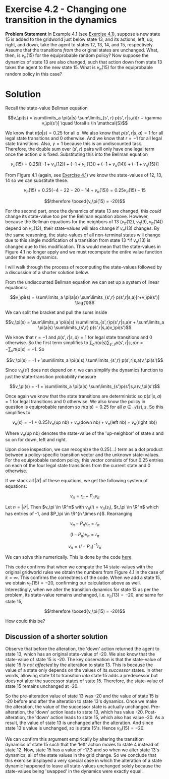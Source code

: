 # Exercise 4.2 - Changing one transition in the dynamics

**Problem Statement**
In Example 4.1 (see [Exercise 4.1](../ch04_ex04-01/README.md)), suppose a new state 15 is added to the gridworld just below state 13, and its actions, left, up, right, and down, take the agent to states 12, 13, 14, and 15, respectively. Assume that the transitions *from* the original states are unchanged. What, then, is $v_\pi(15)$ for the equiprobable random policy? Now suppose the dynamics of state 13 are also changed, such that action down from state 13 takes the agent to the new state 15. What is $v_\pi(15)$ for the equiprobable random policy in this case?

# Solution
Recall the state-value Bellman equation

$$v_\pi(s) =
\sum\limits_a \pi(a|s) \sum\limits_{s', r} p(s', r|s,a)[r + \gamma v_\pi(s')] \quad \forall s \in \mathcal{S}$$

We know that $\pi(a|s) = 0.25$ for all $a$. We also know that $p(s',r|s,a) = 1$ for all legal state transitions and 0 otherwise. And we know that $r=-1$ for all legal state transitions. Also, $\gamma=1$ because this is an undiscounted task. Therefore, the double sum over $(s', r)$ pairs will only have one legal term once the action $a$ is fixed. Substituting this into the Bellman equation

$$v_\pi(15) = 0.25[(-1 + v_\pi(12)) + (-1 + v_\pi(13)) + (-1 + v_\pi(14)) + (-1 + v_\pi(15))]$$

From Figure 4.1 (again, see [Exercise 4.1](../ch04_ex04-01/README.md)) we know the state-values of 12, 13, 14 so we can substitute these.

$$v_\pi(15) = 0.25(-4 - 22 -20 - 14 + v_\pi(15)) = 0.25v_\pi(15) - 15$$

$$\therefore \boxed{v_\pi(15) = -20}$$

For the second part, once the dynamics of state 13 are changed, this *could* change its state-value too per the Bellman equation above. However, because the Bellman equations for the neighbors of 13 ($v_\pi(12), v_\pi(9), v_\pi(14)$) depend on $v_\pi(13)$, their state-values will also change if $v_\pi(13)$ changes. By the same reasoning, the state-values of all non-terminal states will change due to this single modification of a transition from state 13 *if $v_\pi(13)$ is changed due to this modification. This would mean that the state-values in Figure 4.1 no longer apply and we must recompute the entire value function under the new dynamics.

I will walk through the process of recomputing the state-values followed by a discussion of a shorter solution below.

From the undiscounted Bellman equation we can set up a system of linear equations:

$$v_\pi(s) = \sum\limits_a \pi(a|s) \sum\limits_{s',r} p(s',r|s,a)[r+v_\pi(s')] \tag{1}$$

We can split the bracket and pull the sums inside

$$v_\pi(s) = \sum\limits_a \pi(a|s) \sum\limits_{s',r}p(s',r|s,a)r + \sum\limits_a \pi(a|s) \sum\limits_{s',r} p(s',r|s,a)v_\pi(s')$$

We know that $r=-1$ and $p(s',r|s,a)=1$ for legal state transitions and 0 otherwise. So the first term simplifies to $\sum_a \pi(a|s)\sum_{s',r}p(s',r|s,a)r = - \sum_a \pi(a | s) = -1$. So

$$v_\pi(s) = -1 + \sum\limits_a \pi(a|s) \sum\limits_{s',r} p(s',r|s,a)v_\pi(s')$$

Since $v_\pi(s')$ does not depend on $r$, we can simplify the dynamics function to just the state-transition probability measure

$$v_\pi(s) = -1 + \sum\limits_a \pi(a|s) \sum\limits_{s'}p(s'|s,a)v_\pi(s')$$

Once again we know that the state transitions are deterministic so $p(s'|s,a) = 1$ for legal transitions and 0 otherwise. We also know the policy in question is equiprobable random so $\pi(a|s) = 0.25$ for all $a \in \mathcal{A}(s), s$. So this simplifies to

$$v_\pi(s) = -1 + 0.25(v_\pi(\text{up nb}) + v_\pi(\text{down nb}) + v_\pi(\text{left nb}) + v_\pi(\text{right nb}))$$

Where $v_\pi(\text{up nb})$ denotes the state-value of the 'up-neighbor' of state $s$ and so on for down, left and right.

Upon close inspection, we can recognize the $0.25(...)$ term as a dot product between a policy-specific transition vector and the unknown state-values. For the equiprobable random policy, this vector consists of four 0.25 entries on each of the four legal state transitions from the current state and 0 otherwise. 

If we stack all $|\mathcal{S}|$ of these equations, we get the following system of equations:

$$v_\pi = r_\pi + P_\pi v_\pi$$

Let $n = |\mathcal{S}|$. Then $v_\pi \in \R^n$ with $v_\pi(i) = v_\pi(s_i)$, $r_\pi \in \R^n$ which has entries of -1, and $P_\pi \in \R^{n \times n}$. Rearranging 

$$v_\pi - P_\pi v_\pi = r_\pi$$

$$(I - P_\pi)v_\pi = r_\pi$$

$$v_\pi = (I - P_\pi)^{-1} r_\pi$$

We can solve this numerically. This is done by the code [here](../../suttonbarto/chapter4/exercise4_2.py). 

This code confirms that when we compute the 14 state-values with the original gridworld rules we obtain the numbers from Figure 4.1 in the case of $k=\infty$. This confirms the correctness of the code. When we add a state 15, we obtain $v_\pi(15) = -20$, confirming our calculation above as well. Interestingly, when we alter the transition dynamics for state 13 as per the problem, its state-value remains unchanged, i.e. $v_\pi(13) = -20$, and same for state 15, 

$$\therefore \boxed{v_\pi(15) = -20}$$

How could this be? 

## Discussion of a shorter solution
Observe that before the alteration, the 'down' action returned the agent to state 13, which has an original state-value of -20. We also know that the state-value of state 15 is -20. The key observation is that the state-value of state 15 *is not affected* by the alteration to state 13. This is because the value of a state only depends on the values of its *successor* states. In other words, allowing state 13 to transition *into* state 15 adds a predecessor but does not alter the successor states of state 15. Therefore, the state-value of state 15 remains unchanged at -20. 

So the pre-alteration value of state 13 was -20 and the value of state 15 is -20 before and after the alteration to state 13's dynamics. Once we make the alteration, the value of the successor state is actually unchanged. Pre-alteration, the 'down' action leads to state 13, which has value -20. Post-alteration, the 'down' action leads to state 15, which also has value -20. As a result, the value of state 13 is unchanged after the alteration. And since state 13's value is unchanged, so is state 15's. Hence $v_\pi(15) = -20$. 

We can confirm this argument empirically by altering the transition dynamics of state 15 such that the 'left' action moves to state 4 instead of state 12. Now, state 15 has a value of -17.3 and so when we alter state 13's dynamics, all of the state values in the grid change. So we conclude that this exercise displayed a very special case in which the alteration of a state dynamic happened to leave all state-values unchanged solely because the state-values being 'swapped' in the dynamics were exactly equal.